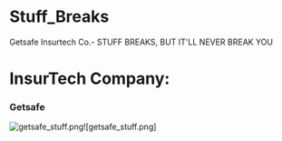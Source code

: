 # Stuff_Breaks
Getsafe Insurtech Co.- STUFF BREAKS, BUT IT'LL NEVER BREAK YOU

 #                                 InsurTech Company:        
### **Getsafe**

![getsafe_stuff.png](https://ibb.co/5h6VNqx)![getsafe_stuff.png]

<!--stackedit_data:
eyJoaXN0b3J5IjpbMTMyOTI4NjIwMSwyOTQ1OTQ0NjgsLTEyMT
k5NjI1NTldfQ==
-->
